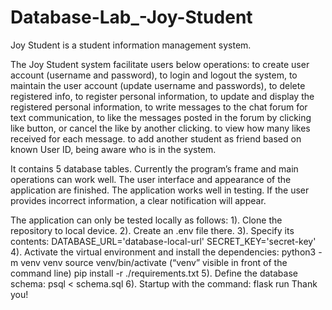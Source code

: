 # Database-Lab_-Joy-Student
Joy Student is a student information management system. 

The Joy Student system facilitate users below operations: 
to create user account (username and password), 
to login and logout the system, 
to maintain the user account (update username and passwords), 
to delete registered info, 
to register personal information,
to update and display the registered personal information,
to write messages to the chat forum for text communication,
to like the messages posted in the forum by clicking like button, or cancel the like by another clicking.
to view how many likes received for each message. 
to add another student as friend based on known User ID, being aware who is in the system.

It contains 5 database tables.  Currently the program’s frame and main operations can work well. The user interface and appearance of the application are finished. The application works well in testing. If the user provides incorrect information, a clear notification will appear.

The application can only be tested locally as follows: 
1). Clone the repository to local device. 
2). Create an .env file there.
3). Specify its contents:
DATABASE_URL='database-local-url'
SECRET_KEY='secret-key'
4). Activate the virtual environment and install the dependencies:
python3 -m venv venv
source venv/bin/activate (“venv” visible in front of the command line)
pip install -r ./requirements.txt
5). Define the database schema: psql < schema.sql
6). Startup with the command: flask run
Thank you!












